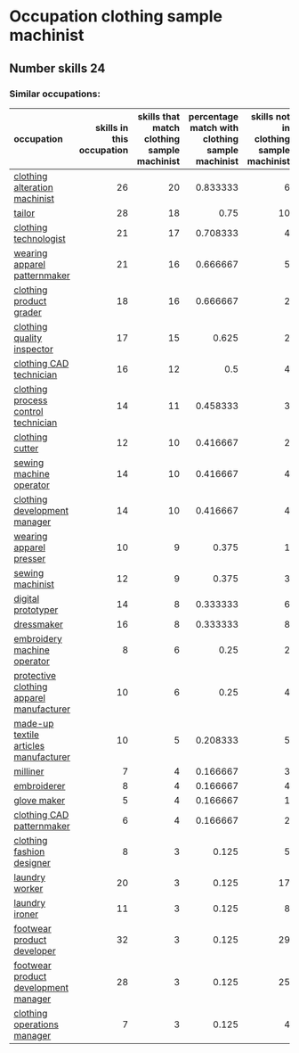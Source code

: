 # Occupation clothing sample machinist
## Number skills 24
### Similar occupations:
| occupation                                                                              |   skills in this occupation |   skills that match clothing sample machinist |   percentage match with clothing sample machinist |   skills not in clothing sample machinist |
|:----------------------------------------------------------------------------------------|----------------------------:|----------------------------------------------:|--------------------------------------------------:|------------------------------------------:|
| [clothing alteration machinist](clothing_alteration_machinist.md)                       |                          26 |                                            20 |                                          0.833333 |                                         6 |
| [tailor](tailor.md)                                                                     |                          28 |                                            18 |                                          0.75     |                                        10 |
| [clothing technologist](clothing_technologist.md)                                       |                          21 |                                            17 |                                          0.708333 |                                         4 |
| [wearing apparel patternmaker](wearing_apparel_patternmaker.md)                         |                          21 |                                            16 |                                          0.666667 |                                         5 |
| [clothing product grader](clothing_product_grader.md)                                   |                          18 |                                            16 |                                          0.666667 |                                         2 |
| [clothing quality inspector](clothing_quality_inspector.md)                             |                          17 |                                            15 |                                          0.625    |                                         2 |
| [clothing CAD technician](clothing_CAD_technician.md)                                   |                          16 |                                            12 |                                          0.5      |                                         4 |
| [clothing process control technician](clothing_process_control_technician.md)           |                          14 |                                            11 |                                          0.458333 |                                         3 |
| [clothing cutter](clothing_cutter.md)                                                   |                          12 |                                            10 |                                          0.416667 |                                         2 |
| [sewing machine operator](sewing_machine_operator.md)                                   |                          14 |                                            10 |                                          0.416667 |                                         4 |
| [clothing development manager](clothing_development_manager.md)                         |                          14 |                                            10 |                                          0.416667 |                                         4 |
| [wearing apparel presser](wearing_apparel_presser.md)                                   |                          10 |                                             9 |                                          0.375    |                                         1 |
| [sewing machinist](sewing_machinist.md)                                                 |                          12 |                                             9 |                                          0.375    |                                         3 |
| [digital prototyper](digital_prototyper.md)                                             |                          14 |                                             8 |                                          0.333333 |                                         6 |
| [dressmaker](dressmaker.md)                                                             |                          16 |                                             8 |                                          0.333333 |                                         8 |
| [embroidery machine operator](embroidery_machine_operator.md)                           |                           8 |                                             6 |                                          0.25     |                                         2 |
| [protective clothing apparel manufacturer](protective_clothing_apparel_manufacturer.md) |                          10 |                                             6 |                                          0.25     |                                         4 |
| [made-up textile articles manufacturer](made-up_textile_articles_manufacturer.md)       |                          10 |                                             5 |                                          0.208333 |                                         5 |
| [milliner](milliner.md)                                                                 |                           7 |                                             4 |                                          0.166667 |                                         3 |
| [embroiderer](embroiderer.md)                                                           |                           8 |                                             4 |                                          0.166667 |                                         4 |
| [glove maker](glove_maker.md)                                                           |                           5 |                                             4 |                                          0.166667 |                                         1 |
| [clothing CAD patternmaker](clothing_CAD_patternmaker.md)                               |                           6 |                                             4 |                                          0.166667 |                                         2 |
| [clothing fashion designer](clothing_fashion_designer.md)                               |                           8 |                                             3 |                                          0.125    |                                         5 |
| [laundry worker](laundry_worker.md)                                                     |                          20 |                                             3 |                                          0.125    |                                        17 |
| [laundry ironer](laundry_ironer.md)                                                     |                          11 |                                             3 |                                          0.125    |                                         8 |
| [footwear product developer](footwear_product_developer.md)                             |                          32 |                                             3 |                                          0.125    |                                        29 |
| [footwear product development manager](footwear_product_development_manager.md)         |                          28 |                                             3 |                                          0.125    |                                        25 |
| [clothing operations manager](clothing_operations_manager.md)                           |                           7 |                                             3 |                                          0.125    |                                         4 |
